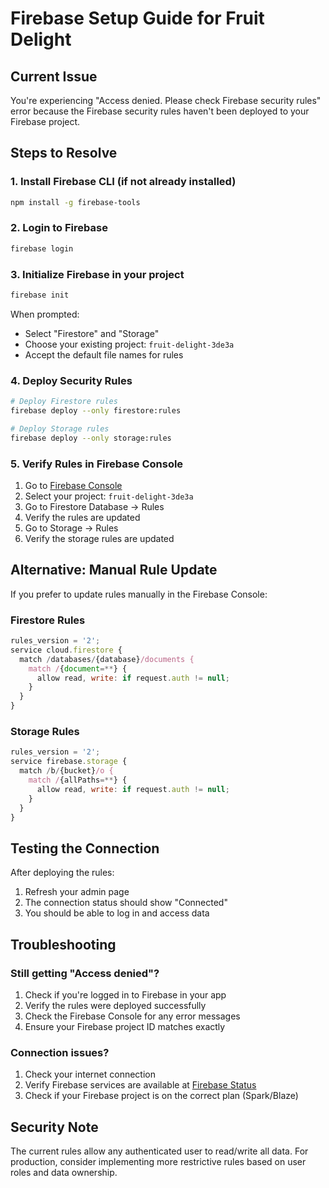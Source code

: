 # Firebase Setup Guide for Fruit Delight

## Current Issue
You're experiencing "Access denied. Please check Firebase security rules" error because the Firebase security rules haven't been deployed to your Firebase project.

## Steps to Resolve

### 1. Install Firebase CLI (if not already installed)
```bash
npm install -g firebase-tools
```

### 2. Login to Firebase
```bash
firebase login
```

### 3. Initialize Firebase in your project
```bash
firebase init
```

When prompted:
- Select "Firestore" and "Storage"
- Choose your existing project: `fruit-delight-3de3a`
- Accept the default file names for rules

### 4. Deploy Security Rules
```bash
# Deploy Firestore rules
firebase deploy --only firestore:rules

# Deploy Storage rules
firebase deploy --only storage:rules
```

### 5. Verify Rules in Firebase Console
1. Go to [Firebase Console](https://console.firebase.google.com/)
2. Select your project: `fruit-delight-3de3a`
3. Go to Firestore Database → Rules
4. Verify the rules are updated
5. Go to Storage → Rules
6. Verify the storage rules are updated

## Alternative: Manual Rule Update

If you prefer to update rules manually in the Firebase Console:

### Firestore Rules
```javascript
rules_version = '2';
service cloud.firestore {
  match /databases/{database}/documents {
    match /{document=**} {
      allow read, write: if request.auth != null;
    }
  }
}
```

### Storage Rules
```javascript
rules_version = '2';
service firebase.storage {
  match /b/{bucket}/o {
    match /{allPaths=**} {
      allow read, write: if request.auth != null;
    }
  }
}
```

## Testing the Connection

After deploying the rules:
1. Refresh your admin page
2. The connection status should show "Connected"
3. You should be able to log in and access data

## Troubleshooting

### Still getting "Access denied"?
1. Check if you're logged in to Firebase in your app
2. Verify the rules were deployed successfully
3. Check the Firebase Console for any error messages
4. Ensure your Firebase project ID matches exactly

### Connection issues?
1. Check your internet connection
2. Verify Firebase services are available at [Firebase Status](https://status.firebase.google.com/)
3. Check if your Firebase project is on the correct plan (Spark/Blaze)

## Security Note
The current rules allow any authenticated user to read/write all data. For production, consider implementing more restrictive rules based on user roles and data ownership. 